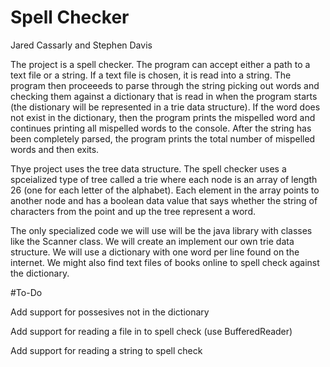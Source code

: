# Spell Checker

Jared Cassarly and Stephen Davis

The project is a spell checker.  The program can accept either a path to a text file or a string.  If a text file is chosen, it is read into a string.  The program then proceeeds to parse through the string picking out words and checking them against a dictionary that is read in when the program starts (the distionary will be represented in a trie data structure).  If the word does not exist in the dictionary, then the program prints the mispelled word and continues printing all mispelled words to the console.  After the string has been completely parsed, the program prints the total number of mispelled words and then exits.

Thye project uses the tree data structure.  The spell checker uses a spceialized type of tree called a trie where each node is an array of length 26 (one for each letter of the alphabet).  Each element in the array points to another node and has a boolean data value that says whether the string of characters from the point and up the tree represent a word.

The only specialized code we will use will be the java library with classes like the Scanner class. We will create an implement our own trie data structure.  We will use a dictionary with one word per line found on the internet.  We might also find text files of books online to spell check against the dictionary.


#To-Do

Add support for possesives not in the dictionary

Add support for reading a file in to spell check (use BufferedReader)

Add support for reading a string to spell check
